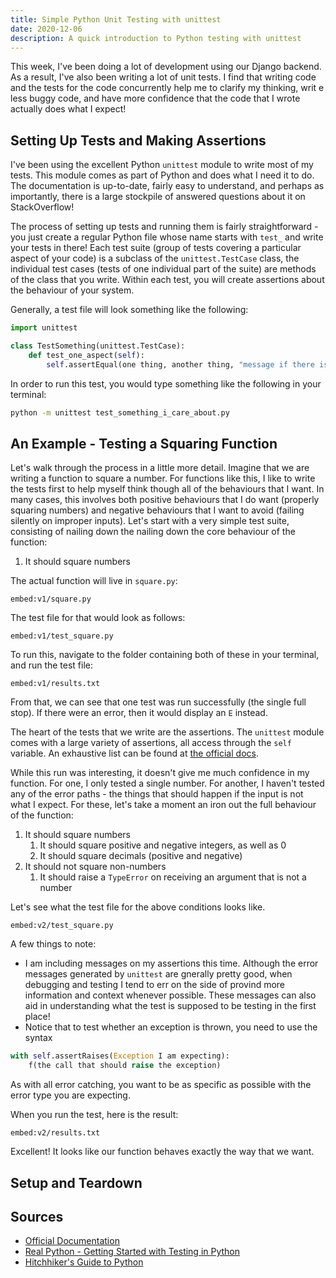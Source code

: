 ```yaml
---
title: Simple Python Unit Testing with unittest
date: 2020-12-06
description: A quick introduction to Python testing with unittest
---
```


This week, I've been doing a lot of development using our Django backend. As a result, I've also been writing a lot of unit tests. I find that writing code and the tests for the code concurrently help me to clarify my thinking, writ e less buggy code, and have more confidence that the code that I wrote actually does what I expect!

## Setting Up Tests and Making Assertions

I've been using the excellent Python `unittest` module to write most of my tests. This module comes as part of Python and does what I need it to do. The documentation is up-to-date, fairly easy to understand, and perhaps as importantly, there is a large stockpile of answered questions about it on StackOverflow!

The process of setting up tests and running them is fairly straightforward - you just create a regular Python file whose name starts with `test_` and write your tests in there! Each test suite (group of tests covering a particular aspect of your code) is a subclass of the `unittest.TestCase` class, the individual test cases (tests of one individual part of the suite) are methods of the class that you write. Within each test, you will create assertions about the behaviour of your system.

Generally, a test file will look something like the following:

```python
import unittest

class TestSomething(unittest.TestCase):
	def test_one_aspect(self):
		self.assertEqual(one thing, another thing, "message if there is a failure")
```

In order to run this test, you would type something like the following in your terminal:

```bash
python -m unittest test_something_i_care_about.py
```


## An Example - Testing a Squaring Function
Let's walk through the process in a little more detail. Imagine that we are writing a function to square a number. For functions like this, I like to write the tests first to help myself think though all of the behaviours that I want. In many cases, this involves both positive behaviours that I do want (properly squaring numbers) and negative behaviours that I want to avoid (failing silently on improper inputs). Let's start with a very simple test suite, consisting of nailing down the nailing down the core behaviour of the function:

1. It should square numbers

The actual function will live in `square.py`:

`embed:v1/square.py`

The test file for that would look as follows:

`embed:v1/test_square.py`

To run this, navigate to the folder containing both of these in your terminal, and run the test file:
 
 `embed:v1/results.txt`

From that, we can see that one test was run successfully (the single full stop). If there were an error, then it would display an `E` instead. 

The heart of the tests that we write are the assertions. The `unittest` module comes with a large variety of assertions, all access through the `self` variable. An exhaustive list can be found at [the official docs](https://docs.python-guide.org/writing/tests/).

While this run was interesting, it doesn't give me much confidence in my function. For one, I only tested a single number. For another, I haven't tested any of the error paths - the things that should happen if the input is not what I expect. For these, let's take a moment an iron out the full behaviour of the function:

1. It should square numbers
	1. It should square positive and negative integers, as well as 0
	2. It should square decimals (positive and negative)
2. It should not square non-numbers
	1. It should raise a `TypeError` on receiving an argument that is not a number

Let's see what the test file for the above conditions looks like.

`embed:v2/test_square.py`

A few things to note:
- I am including messages on my assertions this time. Although the error messages generated by `unittest` are gnerally pretty good, when debugging and testing I tend to err on the side of provind more information and context whenever possible. These messages can also aid in understanding what the test is supposed to be testing in the first place!
- Notice that to test whether an exception is thrown, you need to use the syntax
```python
with self.assertRaises(Exception I am expecting):
	f(the call that should raise the exception)
```
As with all error catching, you want to be as specific as possible with the error type you are expecting.

When you run the test, here is the result:

`embed:v2/results.txt`

Excellent! It looks like our function behaves exactly the way that we want.


## Setup and Teardown


## Sources

- [Official Documentation](https://docs.python.org/3/library/unittest.html)
- [Real Python - Getting Started with Testing in Python](https://realpython.com/python-testing/)
- [Hitchhiker's Guide to Python](https://docs.python-guide.org/writing/tests/)
